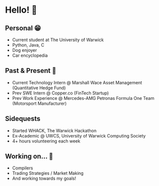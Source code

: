 # Hello! 👋

## Personal 😁
* Current student at The University of Warwick
* Python, Java, C
* Dog enjoyer
* Car encyclopedia
## Past & Present 💼
* Current Technology Intern @ Marshall Wace Asset Management (Quantitative Hedge Fund)
* Prev SWE Intern @ Copper.co (FinTech Startup)
* Prev Work Experience @ Mercedes-AMG Petronas Formula One Team (Motorsport Manufacturer)
## Sidequests
* Started WHACK, The Warwick Hackathon
* Ex-Academic @ UWCS, University of Warwick Computing Society
* 4+ hours volunteering each week
## Working on... 👀
* Compilers
* Trading Strategies / Market Making
* And working towards my goals!
<!--
**ltanak/ltanak** is a ✨ _special_ ✨ repository because its `README.md` (this file) appears on your GitHub profile.

Here are some ideas to get you started:

- 🔭 I’m currently working on ...
- 🌱 I’m currently learning ...
- 👯 I’m looking to collaborate on ...
- 🤔 I’m looking for help with ...
- 💬 Ask me about ...
- 📫 How to reach me: ...
- 😄 Pronouns: ...
- ⚡ Fun fact: ...
-->
